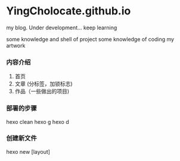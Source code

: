 # YingCholocate.github.io

my blog. Under development... keep learning

some knowledge and shell of project
some knowledge of coding
my artwork

### 内容介绍

1. 首页
2. 文章 (分标签，加锁标志)
3. 作品（一些做出的项目)

### 部署的步骤

hexo clean
hexo g
hexo d

### 创建新文件

hexo new [layout] <title>
如果没有设置 layout 的话，默认使用 \_config.yml 中的 default_layout 参数代替。如果标题包含空格的话，请使用引号括起来

### 文件夹介绍

1. scaffolds 设置模板格式:post；draft :草稿；

### blog 技术方案调研

#### 主题制作介绍

1. 使用[Tailwindcss ui] (https://www.tailwindcss.cn/)框架编写。
   （1）为什么使用：

- 只需书写 HTML 代码，无需书写 css，即可快速构建完整
- 体积小，不包含任何用不到的 css 代码
- 响应式页面的设计，不用写一大堆媒体查询
  （2） 适用于：react、vue、using HTML and own js

#### 框架使用

1. 使用 Hexo+next.js 快速搭建 blog
2. 使用 react+next.js 制作

